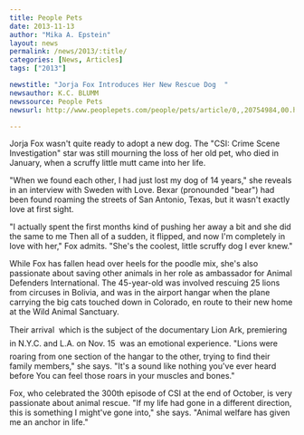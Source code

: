 ```yaml
---
title: People Pets
date: 2013-11-13
author: "Mika A. Epstein"
layout: news
permalink: /news/2013/:title/
categories: [News, Articles]
tags: ["2013"]

newstitle: "Jorja Fox Introduces Her New Rescue Dog  "
newsauthor: K.C. BLUMM  
newssource: People Pets  
newsurl: http://www.peoplepets.com/people/pets/article/0,,20754984,00.html  

---
```


Jorja Fox wasn't quite ready to adopt a new dog. The "CSI: Crime Scene Investigation" star was still mourning the loss of her old pet, who died in January, when a scruffy little mutt came into her life. 

"When we found each other, I had just lost my dog of 14 years," she reveals in an interview with Sweden with Love. Bexar (pronounded "bear") had been found roaming the streets of San Antonio, Texas, but it wasn't exactly love at first sight. 

"I actually spent the first months kind of pushing her away a bit and she did the same to me  Then all of a sudden, it flipped, and now I'm completely in love with her," Fox admits. "She's the coolest, little scruffy dog I ever knew." 

While Fox has fallen head over heels for the poodle mix, she's also passionate about saving other animals in her role as ambassador for Animal Defenders International. The 45-year-old was involved rescuing 25 lions from circuses in Bolivia, and was in the airport hangar when the plane carrying the big cats touched down in Colorado, en route to their new home at the Wild Animal Sanctuary. 

Their arrival  which is the subject of the documentary Lion Ark, premiering in N.Y.C. and L.A. on Nov. 15  was an emotional experience. "Lions were roaring from one section of the hangar to the other, trying to find their family members," she says. "It's a sound like nothing you've ever heard before  You can feel those roars in your muscles and bones." 

Fox, who celebrated the 300th episode of CSI at the end of October, is very passionate about animal rescue. "If my life had gone in a different direction, this is something I might've gone into," she says. "Animal welfare has given me an anchor in life."

